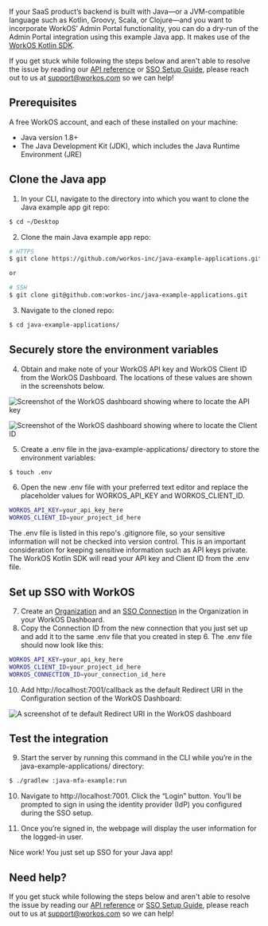 If your SaaS product’s backend is built with Java—or a JVM-compatible language such as Kotlin, Groovy, Scala, or Clojure—and you want to incorporate WorkOS’ Admin Portal functionality, you can do a dry-run of the Admin Portal integration using this example Java app. It makes use of the [WorkOS Kotlin SDK](https://github.com/workos-inc/workos-kotlin).

If you get stuck while following the steps below and aren't able to resolve the issue by reading our [API reference](https://workos.com/docs/reference) or [SSO Setup Guide](https://workos.com/docs/sso/guide), please reach out to us at support@workos.com so we can help!

## Prerequisites
A free WorkOS account, and each of these installed on your machine:
- Java version 1.8+
- The Java Development Kit (JDK), which includes the Java Runtime Environment (JRE)

## Clone the Java app
1. In your CLI, navigate to the directory into which you want to clone the Java example app git repo:
```bash
$ cd ~/Desktop
```

2. Clone the main Java example app repo:
```bash
# HTTPS
$ git clone https://github.com/workos-inc/java-example-applications.git

or

# SSH
$ git clone git@github.com:workos-inc/java-example-applications.git
```

3. Navigate to the cloned repo:
```bash
$ cd java-example-applications/
```

## Securely store the environment variables
4. Obtain and make note of your WorkOS API key and WorkOS Client ID from the WorkOS Dashboard. The locations of these values are shown in the screenshots below.

![Screenshot of the WorkOS dashboard showing where to locate the API key](https://assets-global.website-files.com/5f03ef1d331a69193fae6dcd/61986a545cae6987e741c044_TXlyTFBXjAfHZwhb9l-YRvpdj3LCCSXX5frveCFXh1Ywlc482yvdpKHDDRl9QKH3CXbsCwCj9Sya4DAmxvvK293sREyeTJJW8NidhsDgc5lXSU15H6cFpHIlXaAeqHXge259YQju.png)

![Screenshot of the WorkOS dashboard showing where to locate the Client ID](https://assets-global.website-files.com/5f03ef1d331a69193fae6dcd/61986a53882d3a558ae819ee_-ZbW48EgfBtiMuTQEDAaV0UtSxw2wt6Mx-NAX5YxIdI87AZT3bI5w_7jS6tHk-TlG0aHC08AD-l_wr3v_RmUMzSyTehrLIk8D5A7hQ5UskvPVeuXec-9yf6pLTBxkm68PF3kHsqv.png)

5. Create a .env file in the java-example-applications/ directory to store the environment variables:
```bash
$ touch .env
```

6. Open the new .env file with your preferred text editor and replace the placeholder values for WORKOS_API_KEY and WORKOS_CLIENT_ID.  
```bash
WORKOS_API_KEY=your_api_key_here
WORKOS_CLIENT_ID=your_project_id_here
```

The .env file is listed in this repo's .gitignore file, so your sensitive information will not be checked into version control. This is an important consideration for keeping sensitive information such as API keys private. The WorkOS Kotlin SDK will read your API key and Client ID from the .env file.
    
## Set up SSO with WorkOS
7. Create an [Organization](https://dashboard.workos.com/organizations) and an [SSO Connection](https://workos.com/docs/sso/guide/introduction) in the Organization in your WorkOS Dashboard.
8. Copy the Connection ID from the new connection that you just set up and add it to the same .env file that you created in step 6. The .env file should now look like this: 
```bash
WORKOS_API_KEY=your_api_key_here
WORKOS_CLIENT_ID=your_project_id_here
WORKOS_CONNECTION_ID=your_connection_id_here
```

10. Add http://localhost:7001/callback as the default Redirect URI in the Configuration section of the WorkOS Dashboard:

![A screenshot of te default Redirect URI in the WorkOS dashboard](https://assets-global.website-files.com/5f03ef1d331a69193fae6dcd/619d4e48d8ad3f0711f3b1e3_Screen%20Shot%202021-11-23%20at%2012.24.34%20PM.png)

## Test the integration
9. Start the server by running this command in the CLI while you’re in the java-example-applications/ directory:
```bash
$ ./gradlew :java-mfa-example:run
```

10. Navigate to http://localhost:7001. Click the “Login” button. You’ll be prompted to sign in using the identity provider (IdP) you configured during the SSO setup.

11. Once you’re signed in, the webpage will display the user information for the logged-in user.

Nice work! You just set up SSO for your Java app!

## Need help?
If you get stuck while following the steps below and aren't able to resolve the issue by reading our [API reference](https://workos.com/docs/reference) or [SSO Setup Guide](https://workos.com/docs/sso/guide), please reach out to us at support@workos.com so we can help!
